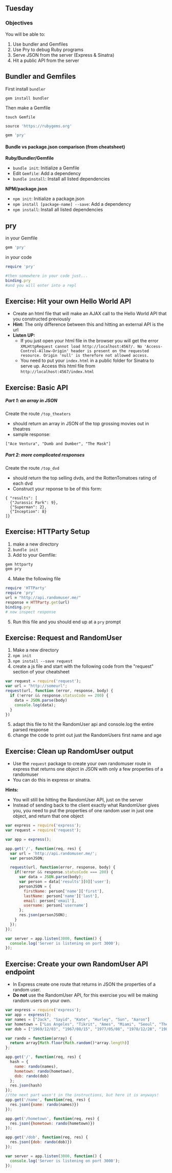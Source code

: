 ## Tuesday
### Objectives
You will be able to:

1. Use bundler and Gemfiles
2. Use Pry to debug Ruby programs
3. Serve JSON from the server (Express & Sinatra)  
4. Hit a public API from the server  

## Bundler and Gemfiles
First install `bundler`
```
gem install bundler
```

Then make a Gemfile
```
touch Gemfile
```

```rb
source 'https://rubygems.org'

gem 'pry'
```

#### Bundle vs package.json comparison (from cheatsheet)

**Ruby/Bundler/Gemfile**
* `bundle init`: Initialize a Gemfile
* Edit `Gemfile`: Add a dependency
* `bundle install`: Install all listed dependencies

**NPM/package.json**
* `npm init`: Initialize a package.json
* `npm install [package-name] --save`: Add a dependency
* `npm install`: Install all listed dependencies

## pry

in your Gemfile
```rb
gem 'pry'
```

in your code
```rb
require 'pry'

#then somewhere in your code just...
binding.pry
#and you will enter into a repl
```

## Exercise: Hit your own Hello World API
* Create an html file that will make an AJAX call to the Hello World API that you constructed previously
* **Hint:** The only difference between this and hitting an external API is the url
* **Listen UP:**
  * If you just open your html file in the browser you will get the error `XMLHttpRequest cannot load http://localhost:4567/. No 'Access-Control-Allow-Origin' header is present on the requested resource. Origin 'null' is therefore not allowed access.`
  * You need to put your `index.html` in a public folder for Sinatra to serve up. Access this html file from `http://localhost:4567/index.html`

## Exercise: Basic API
##### Part 1: an array in JSON
Create the route `/top_theaters`
  * should return an array in JSON of the top grossing movies out in theatres
  * sample response:
  ```
  ["Ace Ventura", "Dumb and Dumber", "The Mask"]
  ```

##### Part 2: more complicated responses
Create the route `/top_dvd`
  * should return the top selling dvds, and the RottenTomatoes rating of each dvd
  * Construct your reponse to be of this form:
  ```
  { "results": [
    {"Jurassic Park": 9},
    {"Superman": 2},
    {"Inception": 8}
  ]}
  ```

## Exercise: HTTParty Setup
1. make a new directory
2. `bundle init`
3. Add to your Gemfile:
  ```rb
  gem httparty
  gem pry
  ```

4. Make the following file
  ```rb
  require 'HTTParty'
  require 'pry'
  url = "http://api.randomuser.me/"
  response = HTTParty.get(url)
  binding.pry
  # now inspect response
  ```

5. Run this file and you should end up at a `pry` prompt

## Exercise: Request and RandomUser
1. Make a new directory
2. `npm init`
3. `npm install --save request`
4. create a js file and start with the following code from the "request" section of your cheatsheet
  ```js
  var request = require('request');
  var url = "http://someurl";
  request(url, function (error, response, body) {
    if (!error && response.statusCode == 200) {
      data = JSON.parse(body)
      console.log(data);
    }
  })
  ```

5. adapt this file to hit the RandomUser api and console.log the entire parsed response
6. change the code to print out just the RandomUsers first name and age


## Exercise: Clean up RandomUser output
* Use the `request` package to create your own randomuser route in express that returns one object in JSON with only a few properties of a randomuser
* You can do this in express or sinatra.

**Hints:**
* You will still be hitting the RandomUser API, just on the server
* Instead of sending back to the client exactly what RandomUser gives you, you need to put the properties of one random user in just one object, and return that one object

```js
var express = require('express');
var request = require('request');

var app = express();

app.get('/', function(req, res) {
  var url = 'http://api.randomuser.me/';
  var personJSON;

  request(url, function(error, response, body) {
    if(!error && response.statusCode === 200) {
      var data = JSON.parse(body);
      var person = data['results'][0]['user'];
      personJSON = {
        firstName: person['name']['first'],
        lastName: person['name']['last'],
        email: person['email'],
        username: person['username']
      };
      res.json(personJSON);
    }
  });
});

var server = app.listen(3000, function() {
  console.log('Server is listening on port 3000');
});
```

## Exercise: Create your own RandomUser API endpoint
* In Express create one route that returns in JSON the properties of a random user.
* **Do not** use the RandomUser API, for this exercise you will be making random users on your own.


```js
var express = require('express');
var app = express();
var names = ["Jack", "Sayid", "Kate", "Hurley", "Sun", "Aaron"]
var hometown = ["Los Angeles", "Tikrit", "Ames", "Miami", "Seoul", "The Island"]
var dob = ["1969/12/03", "1967/08/15", "1977/05/08", "1978/12/28", "1980/03/20", "2004/11/01"]

var rando = function(array) {
  return array[Math.floor(Math.random()*array.length)]
};

app.get('/', function(req, res) {
  hash = {
    name: rando(names),
    hometown: rando(hometown),
    dob: rando(dob)
  };
  res.json(hash)
});
//the next part wasn't in the instructions, but here it is anyways!
app.get('/name', function(req, res) {
  res.json({name: rando(names)})
});

app.get('/hometown', function(req, res) {
  res.json({hometown: rando(hometown)})
});

app.get('/dob', function(req, res) {
  res.json({dob: rando(dob)})
});

var server = app.listen(3000, function() {
  console.log('Server is listening on port 3000');
});
```

